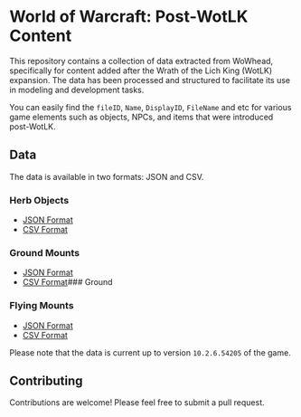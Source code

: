 # World of Warcraft: Post-WotLK Content

This repository contains a collection of data extracted from WoWhead, specifically for content added after the Wrath of the Lich King (WotLK) expansion. The data has been processed and structured to facilitate its use in modeling and development tasks.

You can easily find the `fileID`, `Name`, `DisplayID`, `FileName` and etc for various game elements such as objects, NPCs, and items that were introduced post-WotLK.

## Data

The data is available in two formats: JSON and CSV.

### Herb Objects

- [JSON Format](https://github.com/masterking32/wow-after-wotlk/blob/main/Herbs.json)
- [CSV Format](https://github.com/masterking32/wow-after-wotlk/blob/main/Herbs.csv)

### Ground Mounts

- [JSON Format](https://github.com/masterking32/wow-after-wotlk/blob/main/ground_mounts.json)
- [CSV Format](https://github.com/masterking32/wow-after-wotlk/blob/main/ground_mounts.csv)### Ground

### Flying Mounts

- [JSON Format](https://github.com/masterking32/wow-after-wotlk/blob/main/flying_mounts.json)
- [CSV Format](https://github.com/masterking32/wow-after-wotlk/blob/main/flying_mounts.csv)

Please note that the data is current up to version `10.2.6.54205` of the game.

## Contributing

Contributions are welcome! Please feel free to submit a pull request.
